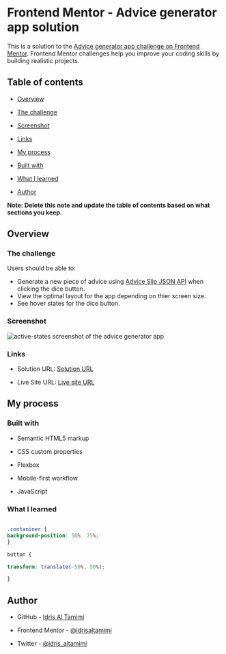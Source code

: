 
# Frontend Mentor - Advice generator app solution

  

This is a solution to the [Advice generator app challenge on Frontend Mentor](https://www.frontendmentor.io/challenges/advice-generator-app-QdUG-13db). Frontend Mentor challenges help you improve your coding skills by building realistic projects.

  

## Table of contents

  

- [Overview](#overview)

- [The challenge](#the-challenge)

- [Screenshot](#screenshot)

- [Links](#links)

- [My process](#my-process)

- [Built with](#built-with)

- [What I learned](#what-i-learned)

- [Author](#author)

  

**Note: Delete this note and update the table of contents based on what sections you keep.**

  

## Overview

  

### The challenge

  
Users should be able to:
- Generate a new piece of advice using [Advice Slip JSON API](https://api.adviceslip.com) when clicking the dice button.
- View the optimal layout for the app depending on thier screen size.
- See hover states for the dice button.

  

### Screenshot

  
![active-states screenshot of the advice generator app](https://photos.app.goo.gl/C4HGU4voEpDzrA5N8)
  

  

### Links

  

- Solution URL: [Solution URL](https://github.com/idrisaltamimi/advice-generator-app.git)

- Live Site URL: [Live site URL](https://idrisaltamimi.github.io/advice-generator-app/)

  

## My process

  

### Built with

  

- Semantic HTML5 markup

- CSS custom properties

- Flexbox

- Mobile-first workflow

- JavaScript
  

### What I learned

  
```css

.contaniner {
background-position: 50%  75%;
}

button {

transform: translate(-50%, 50%);

}

```

 
## Author

  

- GitHub - [Idris Al Tamimi](https://github.com/idrisaltamimi)

- Frontend Mentor - [@idrisaltamimi](https://www.frontendmentor.io/profile/idrisaltamimi)

- Twitter - [@idris_altamimi](https://twitter.com/idris_altamimi)

  
 
